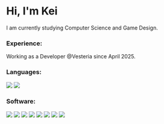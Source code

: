 <h1 align="left">Hi, I'm Kei</h1>
<p align="left">
   I am currently studying Computer Science and Game Design.
</p>

<h3 align="left">Experience:</h3>
<p align="left">
   Working as a Developer @Vesteria since April 2025.
</p>

<h3 align="left">Languages:</h3>
<p align="left">
   <img src="https://img.shields.io/badge/Lua-2C2D72?style=for-the-badge&logo=lua&logoColor=white"/> <img src="https://img.shields.io/badge/C%2B%2B-00599C?style=for-the-badge&logo=c%2B%2B&logoColor=white"/>
</p>

<h3 align="left">Software:</h3>
<p align="left">
   <img src="https://img.shields.io/badge/Unity-100000?style=for-the-badge&logo=unity&logoColor=white"/> <img src="https://img.shields.io/badge/-Unreal%20Engine-313131?style=for-the-badge&logo=unreal-engine&logoColor=white"/>
   <img src="https://img.shields.io/badge/Visual_Studio-5C2D91?style=for-the-badge&logo=visual%20studio&logoColor=white"/> <img src="https://img.shields.io/badge/Visual_Studio_Code-0078D4?style=for-the-badge&logo=visual%20studio%20code&logoColor=white"/>
   <img src="https://img.shields.io/badge/Roblox_Studio-1199EE?style=for-the-badge""/> <img src="https://img.shields.io/badge/ReClass.Net-3CB371?style=for-the-badge""/>
   <img src="https://img.shields.io/badge/IDA_Pro-007ACC?style=for-the-badge"/> <img src="https://img.shields.io/badge/x64dbg-FF8C00?style=for-the-badge""/>
</p>
